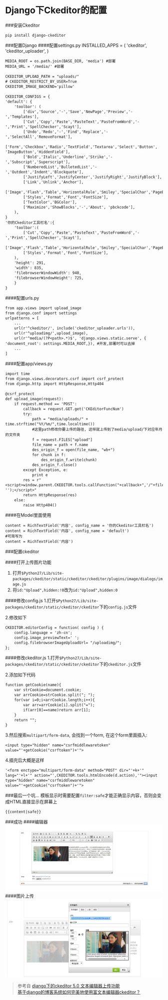Django下Ckeditor的配置
===
###安装Ckeditor

	pip install django-ckeditor

###配置Django
####配置settings.py
	INSTALLED_APPS = (
		'ckeditor',
	    'ckeditor_uploader',
	)

	MEDIA_ROOT = os.path.join(BASE_DIR, 'media') #部署
	MEDIA_URL = '/media/' #部署

	CKEDITOR_UPLOAD_PATH = "uploads/"
	# CKEDITOR_RESTRICT_BY_USER=True
	CKEDITOR_IMAGE_BACKEND='pillow'

	CKEDITOR_CONFIGS = {
    'default': {
        'toolbar': (
            ['div','Source','-','Save','NewPage','Preview','-','Templates'],
            ['Cut','Copy','Paste','PasteText','PasteFromWord','-','Print','SpellChecker','Scayt'],
            ['Undo','Redo','-','Find','Replace','-','SelectAll','RemoveFormat'],
            ['Form','Checkbox','Radio','TextField','Textarea','Select','Button', 'ImageButton','HiddenField'],
            ['Bold','Italic','Underline','Strike','-','Subscript','Superscript'],
            ['NumberedList','BulletedList','-','Outdent','Indent','Blockquote'],
            ['JustifyLeft','JustifyCenter','JustifyRight','JustifyBlock'],
            ['Link','Unlink','Anchor'],
            ['Image','Flash','Table','HorizontalRule','Smiley','SpecialChar','PageBreak'],
            ['Styles','Format','Font','FontSize'],
            ['TextColor','BGColor'],
            ['Maximize','ShowBlocks','-','About', 'pbckcode'],
        ),
    }
    '你的Ckeditor工具栏名':{
    	'toolbar':(
    		['Cut','Copy','Paste','PasteText','PasteFromWord','-','Print','SpellChecker','Scayt'],
    		['Image','Flash','Table','HorizontalRule','Smiley','SpecialChar','PageBreak'],
            ['Styles','Format','Font','FontSize'],
    	),
    	'height': 291,
	    'width': 835,
	    'filebrowserWindowWidth': 940,
	    'filebrowserWindowHeight': 725,
	    }
	}

####配置urls.py

	from app.views import upload_image
	from django.conf import settings
	urlpatterns = [
		...
		url(r'^ckeditor/', include('ckeditor_uploader.urls')),
	    url(r'^uploadimg/',upload_image),
	    url(r'^media/(?P<path>.*)$', 'django.views.static.serve', { 'document_root': settings.MEDIA_ROOT,}), #开发,部署时可以去掉
	    ...
	]

####配置app/views.py

	import time
	from django.views.decorators.csrf import csrf_protect
	from django.http import HttpResponse,Http404

	@csrf_protect
	def upload_image(request):
	    if request.method == 'POST':
	        callback = request.GET.get('CKEditorFuncNum')
	        try:
	            path = "media/uploads/" + time.strftime("%Y/%m/",time.localtime())   
	            #这里path修改你要上传的路径, 这样就上传到了media/upload/下对应年月的文件夹
	            f = request.FILES["upload"]
	            file_name = path + f.name
	            des_origin_f = open(file_name, "wb+")
	            for chunk in f:                 
	                des_origin_f.write(chunk)
	            des_origin_f.close()
	        except Exception, e:
	            print e
	        res = r"<script>window.parent.CKEDITOR.tools.callFunction("+callback+",'/"+file_name+"', '');</script>"
	        return HttpResponse(res)
	    else:
	        raise Http404()

####在Model里面使用

	content = RichTextField('内容', config_name = '你的Ckeditor工具栏名')
	content = RichTextField('内容', config_name = 'default')
	#可简写为
	content = RichTextField('内容')

###配置ckeditor

####打开上传图片功能
1. 打开`$Python27/Lib/site-packages/ckeditor/static/ckeditor/ckeditor/plugins/image/dialogs/image.js`
2. 将`id:"Upload",hidden:!0`改为`id:"Upload",hidden:0`

####修改config.js
1.打开`$Python27/Lib/site-packages/ckeditor/static/ckeditor/ckeditor`下的`config.js`文件

2.修改如下

	CKEDITOR.editorConfig = function( config ) {
		config.language = 'zh-cn';
		config.image_previewText=' ';
		config.filebrowserImageUploadUrl= "/uploadimg/";
	};

####修改ckeditor.js
1.打开`$Python27/Lib/site-packages/ckeditor/static/ckeditor/ckeditor`下的`ckeditor.js`文件

2.添加如下代码

	function getCookie(name){
		var strCookie=document.cookie;
		var arrCookie=strCookie.split("; ");
		for(var i=0;i<arrCookie.length;i++){
			var arr=arrCookie[i].split("=");
			if(arr[0]==name)return arr[1];
		}
		return "";
	}
3.然后搜索`multipart/form-data`, 会找到一个form, 在这个form里面插入:

	<input type="hidden" name="csrfmiddlewaretoken" value="'+getCookie("csrftoken")+'">

4.插完后大概是这样

	'<form enctype="multipart/form-data" method="POST" dir="'+k+'" lang="'+l+'" action="',CKEDITOR.tools.htmlEncode(d.action),'"><input type="hidden" name="csrfmiddlewaretoken" value="'+getCookie("csrftoken")+'">

###最后一个坑...
模板显示时需要配置`filter:safe`才能正确显示内容，否则会变成HTML直接显示在屏幕上

	{{content|safe}}

###成功
####编辑器
![编辑器](imgs/ckeditor1.jpg)
####图片上传
![图片上传](imgs/ckeditor2.jpg)

>参考自	[django下的ckeditor 5.0 文本编辑器上传功能](http://www.mamicode.com/info-detail-1116287.html)<br>[基于django的博客系统如何完美地使用富文本编辑器ckeditor？](http://www.nanerbang.com/article/2/)
